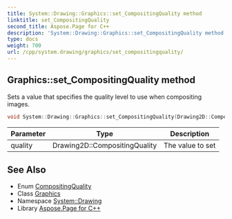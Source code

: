 ```yaml
---
title: System::Drawing::Graphics::set_CompositingQuality method
linktitle: set_CompositingQuality
second_title: Aspose.Page for C++
description: 'System::Drawing::Graphics::set_CompositingQuality method. Sets a value that specifies the quality level to use when compositing images in C++.'
type: docs
weight: 700
url: /cpp/system.drawing/graphics/set_compositingquality/
---
```

## Graphics::set_CompositingQuality method


Sets a value that specifies the quality level to use when compositing images.

```cpp
void System::Drawing::Graphics::set_CompositingQuality(Drawing2D::CompositingQuality quality)
```


| Parameter | Type | Description |
| --- | --- | --- |
| quality | Drawing2D::CompositingQuality | The value to set |

## See Also

* Enum [CompositingQuality](../../../system.drawing.drawing2d/compositingquality/)
* Class [Graphics](../)
* Namespace [System::Drawing](../../)
* Library [Aspose.Page for C++](../../../)

